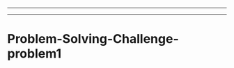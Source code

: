 --------------------------------------------
-----------------------------------------------------------------------------------
# Problem-Solving-Challenge-problem1
